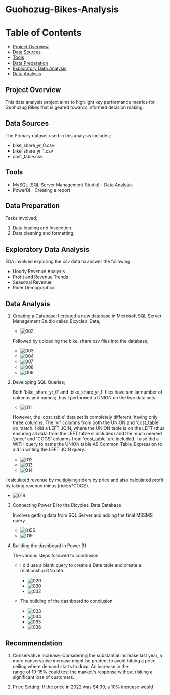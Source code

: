 # Guohozug-Bikes-Analysis

# Table of Contents
  - [Project Overview](#project-overview)
  - [Data Sources](#data-sources)
  - [Tools](#tools)
  - [Data Preparation](#data-preparation)
  - [Exploratory Data Analysis](#exploratory-data-analysis)
  - [Data Analysis](#data-analysis)

## Project Overview

This data analysis project aims to highlight key performance metrics for Guohozug Bikes that is geared towards informed decision making.

## Data Sources

The Primary dataset used in this analysis includes; 
  - bike_share_yr_0.csv
  - bike_share_yr_1.csv
  - cost_table.csv

## Tools

- MySQL (SQL Server Management Studio) - Data Analysis
- PowerBI - Creating a report

## Data Preparation

Tasks involved;
1. Data loading and Inspection.
2. Data cleaning and formatting.

## Exploratory Data Analysis

EDA involved exploring the csv data to answer the following;
  - Hourly Revenue Analysis
  - Profit and Revenue Trends
  - Seasonal Revenue
  - Rider Demographics

## Data Analysis

  1. Creating a Database;
     I created a new database in Microsoft SQL Server Management Studio called Bicycles_Data;
     
      - ![002](https://github.com/karanja-Muiruri/Guohozug-Bikes-Analysis/assets/169806532/ac91a1ac-fd29-4e3a-af4d-81164afc33ef)

     Followed by uploading the bike_share csv files into the database;
     
      -  ![003](https://github.com/karanja-Muiruri/Guohozug-Bikes-Analysis/assets/169806532/f2a397fb-b9c9-4226-b132-b00c557635fe)
      -  ![004](https://github.com/karanja-Muiruri/Guohozug-Bikes-Analysis/assets/169806532/5b6061de-fec1-499c-82e5-748a30f57c5d)
      -  ![007](https://github.com/karanja-Muiruri/Guohozug-Bikes-Analysis/assets/169806532/f8c38568-5bc5-48e2-a41c-27995f4ad9f7)
      -  ![008](https://github.com/karanja-Muiruri/Guohozug-Bikes-Analysis/assets/169806532/5bda62ea-6716-4d17-a34d-1c88c9183bdb)
      -  ![009](https://github.com/karanja-Muiruri/Guohozug-Bikes-Analysis/assets/169806532/a51b52c4-c859-4bea-86cb-98c2307fd2db)
    
  2. Developing SQL Queries;

      Both 'bike_share_yr_0' and 'bike_share_yr_1' files have similar number of columns and names; thus I performed a UNION on the two data sets.
       - ![011](https://github.com/karanja-Muiruri/Guohozug-Bikes-Analysis/assets/169806532/cc4ba493-677f-4860-971f-2d88ccdc5a91)
    
      However, the 'cost_table' data set is completely different, having only three columns. The 'yr' columns from both the UNION and 'cost_table' do match. I did a LEFT JOIN, where the UNION table is on the LEFT (thus ensuring all data from the LEFT table is included) and the much needed 'price' and 'COGS' columns from 'cost_table' are included. I also did a WITH query to name the UNION table AS Common_Table_Expression to aid in writing the LEFT JOIN query.

       - ![012](https://github.com/karanja-Muiruri/Guohozug-Bikes-Analysis/assets/169806532/9a019401-66f4-4664-9fe8-aad6e7a841bd)
       - ![013](https://github.com/karanja-Muiruri/Guohozug-Bikes-Analysis/assets/169806532/5a927a6b-fb67-4c44-90af-dae02098d099)
       - ![014](https://github.com/karanja-Muiruri/Guohozug-Bikes-Analysis/assets/169806532/fbdcfa11-ce2e-46c0-b9b4-39ac9f7cbc76)
    
      
  I calculated revenue by multiplying riders by price and also calculated profit by taking revenue minus (riders*COGS).
  
  - ![018](https://github.com/karanja-Muiruri/Guohozug-Bikes-Analysis/assets/169806532/3d0fdcf3-eeaf-46eb-a68e-ba3934808126)


3. Connecting Power BI to the Bicycles_Data Database

    Involves getting data from SQL Server and adding the final MSSMS query.
     -  ![0155](https://github.com/karanja-Muiruri/Guohozug-Bikes-Analysis/assets/169806532/a950124b-e460-42e3-bccc-07fc6742361b)
     -  ![019](https://github.com/karanja-Muiruri/Guohozug-Bikes-Analysis/assets/169806532/382febcd-dba2-433e-81f4-8358553aba05)
  
4. Building the dashboard in Power BI

    The various steps followed to conclusion.

     - I did use a blank query to create a Date table and create a relationship ON date.

         - ![029](https://github.com/karanja-Muiruri/Guohozug-Bikes-Analysis/assets/169806532/79f05bda-9415-4324-8f73-3c479143a68f)
         - ![030](https://github.com/karanja-Muiruri/Guohozug-Bikes-Analysis/assets/169806532/c69fdb8d-2dda-4135-9d4c-3325b4b76d99)
         - ![032](https://github.com/karanja-Muiruri/Guohozug-Bikes-Analysis/assets/169806532/aeb1d653-e089-4d50-a329-016897625729)
      
     - The building of the dashboard to conclusion.      

         -  ![033](https://github.com/karanja-Muiruri/Guohozug-Bikes-Analysis/assets/169806532/67e76a4b-b34a-4b40-94c0-72de8dd5d123)
         -  ![034](https://github.com/karanja-Muiruri/Guohozug-Bikes-Analysis/assets/169806532/f963b17d-624b-4e0f-aeda-1b1d86388ff7)
         -  ![035](https://github.com/karanja-Muiruri/Guohozug-Bikes-Analysis/assets/169806532/cb7b6e3b-5219-41d7-8a6a-a09bddfaa69d)
         -  ![036](https://github.com/karanja-Muiruri/Guohozug-Bikes-Analysis/assets/169806532/4cd3f61c-9d31-41b9-b9b5-9b15f4ffb984)



## Recommendation

  1. Conservative Increase;
       Considering the substantial increase last year, a more conservative increase might be prudent to avoid hitting a price ceiling where demand starts to drop. An increase in the   
       range of 10-15% could test the market's response without risking a significant loss of customers.

  3. Price Setting;
       If the price in 2022 was $4.99, a 10% increase would
     


   


   


     





       


    







     






